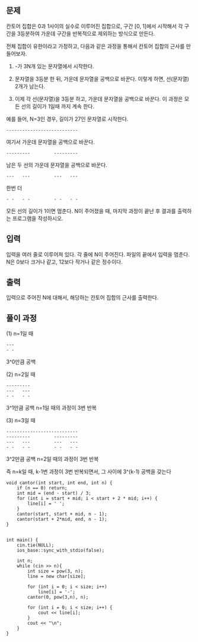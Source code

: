## 문제
칸토어 집합은 0과 1사이의 실수로 이루어진 집합으로, 구간 [0, 1]에서 시작해서 각 구간을 3등분하여 가운데 구간을 반복적으로 제외하는 방식으로 만든다.

전체 집합이 유한이라고 가정하고, 다음과 같은 과정을 통해서 칸토어 집합의 근사를 만들어보자.

1. -가 3N개 있는 문자열에서 시작한다.

2. 문자열을 3등분 한 뒤, 가운데 문자열을 공백으로 바꾼다. 이렇게 하면, 선(문자열) 2개가 남는다.

3. 이제 각 선(문자열)을 3등분 하고, 가운데 문자열을 공백으로 바꾼다. 이 과정은 모든 선의 길이가 1일때 까지 계속 한다.

예를 들어, N=3인 경우, 길이가 27인 문자열로 시작한다.
```
---------------------------
```
여기서 가운데 문자열을 공백으로 바꾼다.
```
---------         ---------
```
남은 두 선의 가운데 문자열을 공백으로 바꾼다.

```
---   ---         ---   ---
```
한번 더
```
- -   - -         - -   - -
```
모든 선의 길이가 1이면 멈춘다. N이 주어졌을 때, 마지막 과정이 끝난 후 결과를 출력하는 프로그램을 작성하시오.

## 입력
입력을 여러 줄로 이루어져 있다. 각 줄에 N이 주어진다. 파일의 끝에서 입력을 멈춘다. N은 0보다 크거나 같고, 12보다 작거나 같은 정수이다.

## 출력
입력으로 주어진 N에 대해서, 해당하는 칸토어 집합의 근사를 출력한다.

## 풀이 과정
(1) n=1일 때
```
---
- -
```
3^0만큼 공백


(2) n=2일 때
```
---------
---   ---
- -   - -
```
3^1만큼 공백
n=1일 때의 과정이 3번 반복


(3) n=3일 때
```
---------------------------
---------         ---------
---   ---         ---   ---
- -   - -         - -   - -
```
3^2만큼 공백
n=2일 때의 과정이 3번 반복

즉 n=k일 때, k-1번 과정이 3번 반복되면서, 그 사이에 3^(k-1) 공백을 갖는다


```
void cantor(int start, int end, int n) {
	if (n == 0) return;
	int mid = (end - start) / 3;
	for (int i = start + mid; i < start + 2 * mid; i++) {
		line[i] = ' ';
	}
	cantor(start, start + mid, n - 1);
	cantor(start + 2*mid, end, n - 1);
}


int main() {
	cin.tie(NULL);
	ios_base::sync_with_stdio(false);

	int n;
	while (cin >> n){
		int size = pow(3, n);
		line = new char[size];

		for (int i = 0; i < size; i++)
			line[i] = '-';
		cantor(0, pow(3,n), n);
		
		for (int i = 0; i < size; i++) {
			cout << line[i];
		}
		cout << "\n";
	}
}
```







